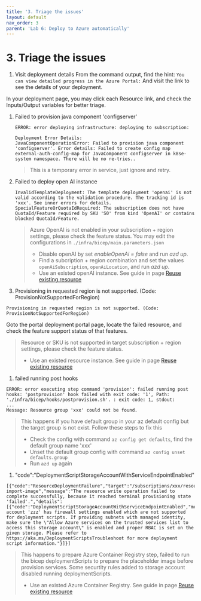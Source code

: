 ```yaml
---
title: '3. Triage the issues'
layout: default
nav_order: 3
parent: 'Lab 6: Deploy to Azure automatically'
---
```


# 3. Triage the issues

1. Visit deployment details
  From the command output, find the hint:
  `You can view detailed progress in the Azure Portal:`
  And visit the link to see the details of your deployment.

  In your deployment page, you may click each Resource link, and check the Inputs/Output variables for better triage.

1. Failed to provision java component 'configserver'

    ```text
    ERROR: error deploying infrastructure: deploying to subscription:

    Deployment Error Details:
    JavaComponentOperationError: Failed to provision java component 'configserver'. Error details: Failed to create config map external-auth-config-map for JavaComponent configserver in k8se-system namespace. There will be no re-tries..
    ```

    > This is a temporary error in service, just ignore and retry.

1. Failed to deploy open AI instance

    ```text
    InvalidTemplateDeployment: The template deployment 'openai' is not valid according to the validation procedure. The tracking id is 'xxx'. See inner errors for details.
    SpecialFeatureOrQuotaIdRequired: The subscription does not have QuotaId/Feature required by SKU 'S0' from kind 'OpenAI' or contains blocked QuotaId/Feature.
    ```

    > Azure OpenAI is not enabled in your subscription + region settings, please check the feature status. You may edit the configurations in `./infra/bicep/main.parameters.json`
    > - Disable openAI by set *enableOpenAi = false* and run *azd up*.
    > - Find a subcription + region combination and set the values `openAiSubscription`, `openAiLocation`, and run *azd up*.
    > - Use an existed openAI instance. See guide in page [Reuse existing resource](./0604.md)

1. Provisioning in requested region is not supported. (Code: ProvisionNotSupportedForRegion)

  ```text
  Provisioning in requested region is not supported. (Code: ProvisionNotSupportedForRegion)
  ```

  Goto the portal deployment portal page, locate the failed resource, and check the feature support status of that features.

  > Resource or SKU is not supported in target subscription + region settings, please check the feature status.
  > - Use an existed resource instance. See guide in page [Reuse existing resource](./0604.md)

1. failed running post hooks

  ```text
  ERROR: error executing step command 'provision': failed running post hooks: 'postprovision' hook failed with exit code: '1', Path: './infra/bicep/hooks/postprovision.sh'. : exit code: 1, stdout: 
  ...
  Message: Resource group 'xxx' could not be found.
  ```

  > This happens if you have default group in your az default config but the target group is not exist. Follow these steps to fix this
  > - Check the config with command `az config get defaults`, find the default group name 'xxx'
  > - Unset the default group config with command `az config unset defaults.group`
  > - Run `azd up` again

1. "code":"DeploymentScriptStorageAccountWithServiceEndpointEnabled"

  ```text
  [{"code":"ResourceDeploymentFailure","target":"/subscriptions/xxx/resourceGroups/yyy/providers/Microsoft.Resources/deploymentScripts/acr-import-image","message":"The resource write operation failed to complete successfully, because it reached terminal provisioning state 'failed'.","details":[{"code":"DeploymentScriptStorageAccountWithServiceEndpointEnabled","message":"Storage account 'zzz' has firewall settings enabled which are not supported for deployment scripts. If providing subnets with managed identity, make sure the \"Allow Azure services on the trusted services list to access this storage account\" is enabled and proper RBAC is set on the given storage. Please refer to https://aka.ms/DeploymentScriptsTroubleshoot for more deployment script information."}]}]
  ```

  > This happens to prepare Azure Container Registry step, failed to run the bicep deploymentScripts to prepare the placeholder image before provision services. Some securtity rules added to storage account disabled running deploymentScripts.
  > - Use an existed Azure Container Registry. See guide in page [Reuse existing resource](./0604.md)
